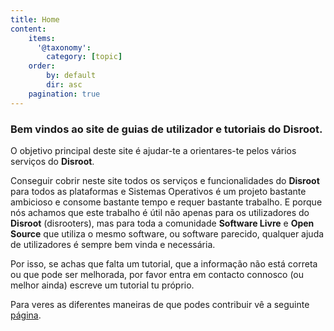 ```yaml
---
title: Home
content:
    items:
      '@taxonomy':
        category: [topic]
    order:
        by: default
        dir: asc
    pagination: true
---
```


### Bem vindos ao site de guias de utilizador e tutoriais do Disroot.


O objetivo principal deste site é ajudar-te a orientares-te pelos vários serviços do **Disroot**.


Conseguir cobrir neste site todos os serviços e funcionalidades do **Disroot** para todos as plataformas e Sistemas Operativos é um projeto bastante ambicioso e consome bastante tempo e requer bastante trabalho. E porque nós achamos que  este trabalho é útil não apenas para os utilizadores do **Disroot** (disrooters), mas para toda a comunidade **Software Livre** e **Open Source** que utiliza o mesmo software, ou software parecido, qualquer ajuda de utilizadores é sempre bem vinda e necessária.<br>

Por isso, se achas que falta um tutorial, que a informação não está correta ou que pode ser melhorada,
por favor entra em contacto connosco (ou melhor ainda) escreve um tutorial tu próprio.<br>

Para veres as diferentes maneiras de que podes contribuir vê a seguinte [página](/contribute).
